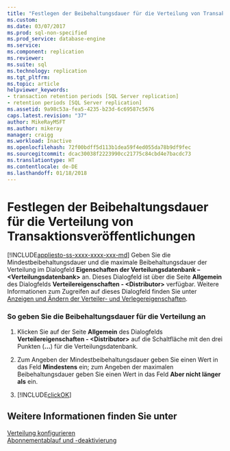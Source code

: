 ```yaml
---
title: "Festlegen der Beibehaltungsdauer für die Verteilung von Transaktionsveröffentlichungen | Microsoft-Dokumentation"
ms.custom: 
ms.date: 03/07/2017
ms.prod: sql-non-specified
ms.prod_service: database-engine
ms.service: 
ms.component: replication
ms.reviewer: 
ms.suite: sql
ms.technology: replication
ms.tgt_pltfrm: 
ms.topic: article
helpviewer_keywords:
- transaction retention periods [SQL Server replication]
- retention periods [SQL Server replication]
ms.assetid: 9a98c53a-fea5-4235-b23d-6c69587c5676
caps.latest.revision: "37"
author: MikeRayMSFT
ms.author: mikeray
manager: craigg
ms.workload: Inactive
ms.openlocfilehash: 72f00bdff5d113b1dea59f4ed055da78b9df9fec
ms.sourcegitcommit: dcac30038f2223990cc21775c84cbd4e7bacdc73
ms.translationtype: HT
ms.contentlocale: de-DE
ms.lasthandoff: 01/18/2018
---
```

# <a name="set-distribution-retention-period-for-transactional-publications"></a>Festlegen der Beibehaltungsdauer für die Verteilung von Transaktionsveröffentlichungen
[!INCLUDE[appliesto-ss-xxxx-xxxx-xxx-md](../../includes/appliesto-ss-xxxx-xxxx-xxx-md.md)] Geben Sie die Mindestbeibehaltungsdauer und die maximale Beibehaltungsdauer der Verteilung im Dialogfeld **Eigenschaften der Verteilungsdatenbank – \<Verteilungsdatenbank>** an. Dieses Dialogfeld ist über die Seite **Allgemein** des Dialogfelds **Verteilereigenschaften - \<Distributor>** verfügbar. Weitere Informationen zum Zugreifen auf dieses Dialogfeld finden Sie unter [Anzeigen und Ändern der Verteiler- und Verlegereigenschaften](../../relational-databases/replication/view-and-modify-distributor-and-publisher-properties.md).  
  
### <a name="to-specify-the-distribution-retention-period"></a>So geben Sie die Beibehaltungsdauer für die Verteilung an  
  
1.  Klicken Sie auf der Seite **Allgemein** des Dialogfelds **Verteilereigenschaften - \<Distributor>** auf die Schaltfläche mit den drei Punkten (**…**) für die Verteilungsdatenbank.  
  
2.  Zum Angeben der Mindestbeibehaltungsdauer geben Sie einen Wert in das Feld **Mindestens** ein; zum Angeben der maximalen Beibehaltungsdauer geben Sie einen Wert in das Feld **Aber nicht länger als** ein.  
  
3.  [!INCLUDE[clickOK](../../includes/clickok-md.md)]  
  
## <a name="see-also"></a>Weitere Informationen finden Sie unter  
 [Verteilung konfigurieren](../../relational-databases/replication/configure-distribution.md)   
 [Abonnementablauf und -deaktivierung](../../relational-databases/replication/subscription-expiration-and-deactivation.md)  
  
  
